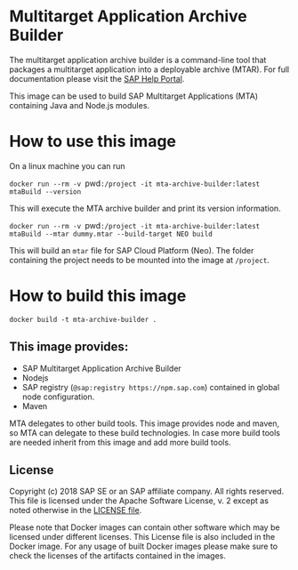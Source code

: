 # Multitarget Application Archive Builder
The multitarget application archive builder is a command-line tool that packages a multitarget application into a deployable archive (MTAR). For full documentation please visit the [SAP Help Portal](https://help.sap.com/viewer/58746c584026430a890170ac4d87d03b/Cloud/en-US/ba7dd5a47b7a4858a652d15f9673c28d.html).

This image can be used to build SAP Multitarget Applications (MTA) containing Java and Node.js modules.

# How to use this image

On a linux machine you can run 

`docker run --rm -v `pwd`:/project -it mta-archive-builder:latest mtaBuild --version`

This will execute the MTA archive builder and print its version information.

`docker run --rm -v `pwd`:/project -it mta-archive-builder:latest mtaBuild --mtar dummy.mtar --build-target NEO build`

This will build an `mtar` file for SAP Cloud Platform (Neo). The folder containing the project needs to be mounted into the image at `/project`.

# How to build this image

`docker build -t mta-archive-builder .`

## This image provides:

- SAP Multitarget Application Archive Builder
- Nodejs
- SAP registry (`@sap:registry https://npm.sap.com`) contained in global node configuration.
- Maven

MTA delegates to other build tools. This image provides node and maven, so MTA can delegate
to these build technologies. In case more build tools are needed inherit from this image and
add more build tools.

## License

Copyright (c) 2018 SAP SE or an SAP affiliate company. All rights reserved.
This file is licensed under the Apache Software License, v. 2 except as noted
otherwise in the [LICENSE file][license].

Please note that Docker images can contain other software which may be licensed under different licenses. This License file is also included in the Docker image. For any usage of built Docker images please make sure to check the licenses of the artifacts contained in the images.

[license]: https://github.com/SAP/devops-docker-images/blob/master/LICENSE

